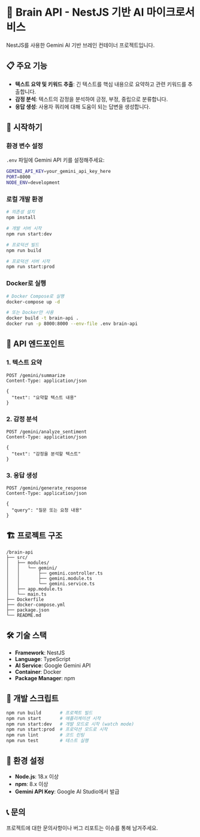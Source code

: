 # 🤖 Brain API - NestJS 기반 AI 마이크로서비스

NestJS를 사용한 Gemini AI 기반 브레인 컨테이너 프로젝트입니다.

## 📋 주요 기능

- **텍스트 요약 및 키워드 추출**: 긴 텍스트를 핵심 내용으로 요약하고 관련 키워드를 추출합니다.
- **감정 분석**: 텍스트의 감정을 분석하여 긍정, 부정, 중립으로 분류합니다.
- **응답 생성**: 사용자 쿼리에 대해 도움이 되는 답변을 생성합니다.

## 🚀 시작하기

### 환경 변수 설정

`.env` 파일에 Gemini API 키를 설정해주세요:

```bash
GEMINI_API_KEY=your_gemini_api_key_here
PORT=8000
NODE_ENV=development
```

### 로컬 개발 환경

```bash
# 의존성 설치
npm install

# 개발 서버 시작
npm run start:dev

# 프로덕션 빌드
npm run build

# 프로덕션 서버 시작
npm run start:prod
```

### Docker로 실행

```bash
# Docker Compose로 실행
docker-compose up -d

# 또는 Docker만 사용
docker build -t brain-api .
docker run -p 8000:8000 --env-file .env brain-api
```

## 📡 API 엔드포인트

### 1. 텍스트 요약

```http
POST /gemini/summarize
Content-Type: application/json

{
  "text": "요약할 텍스트 내용"
}
```

### 2. 감정 분석

```http
POST /gemini/analyze_sentiment
Content-Type: application/json

{
  "text": "감정을 분석할 텍스트"
}
```

### 3. 응답 생성

```http
POST /gemini/generate_response
Content-Type: application/json

{
  "query": "질문 또는 요청 내용"
}
```

## 🏗️ 프로젝트 구조

```
/brain-api
├── src/
│   ├── modules/
│   │   └── gemini/
│   │       ├── gemini.controller.ts
│   │       ├── gemini.module.ts
│   │       └── gemini.service.ts
│   ├── app.module.ts
│   └── main.ts
├── Dockerfile
├── docker-compose.yml
├── package.json
└── README.md
```

## 🛠️ 기술 스택

- **Framework**: NestJS
- **Language**: TypeScript
- **AI Service**: Google Gemini API
- **Container**: Docker
- **Package Manager**: npm

## 📝 개발 스크립트

```bash
npm run build       # 프로젝트 빌드
npm run start       # 애플리케이션 시작
npm run start:dev   # 개발 모드로 시작 (watch mode)
npm run start:prod  # 프로덕션 모드로 시작
npm run lint        # 코드 린팅
npm run test        # 테스트 실행
```

## 🔧 환경 설정

- **Node.js**: 18.x 이상
- **npm**: 8.x 이상
- **Gemini API Key**: Google AI Studio에서 발급

## 📞 문의

프로젝트에 대한 문의사항이나 버그 리포트는 이슈를 통해 남겨주세요.
